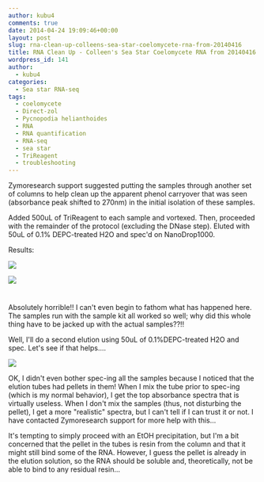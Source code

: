 ```yaml
---
author: kubu4
comments: true
date: 2014-04-24 19:09:46+00:00
layout: post
slug: rna-clean-up-colleens-sea-star-coelomycete-rna-from-20140416
title: RNA Clean Up - Colleen's Sea Star Coelomycete RNA from 20140416
wordpress_id: 141
author:
  - kubu4
categories:
  - Sea star RNA-seq
tags:
  - coelomycete
  - Direct-zol
  - Pycnopodia helianthoides
  - RNA
  - RNA quantification
  - RNA-seq
  - sea star
  - TriReagent
  - troubleshooting
---
```


Zymoresearch support suggested putting the samples through another set of columns to help clean up the apparent phenol carryover that was seen (absorbance peak shifted to 270nm) in the initial isolation of these samples.

Added 500uL of TriReagent to each sample and vortexed. Then, proceeded with the remainder of the protocol (excluding the DNase step). Eluted with 50uL of 0.1% DEPC-treated H2O and spec'd on NanoDrop1000.

Results:

![](http://eagle.fish.washington.edu/Arabidopsis/20140424%20-%20Sea%20Star%20plots-01.JPG)

![](http://eagle.fish.washington.edu/Arabidopsis/20140424%20-%20Sea%20Star%20ODs-01.JPG)



# 



Absolutely horrible!! I can't even begin to fathom what has happened here. The samples run with the sample kit all worked so well; why did this whole thing have to be jacked up with the actual samples??!!

Well, I'll do a second elution using 50uL of 0.1%DEPC-treated H2O and spec. Let's see if that helps....

![](http://eagle.fish.washington.edu/Arabidopsis/20140424_-_Sea_Star_plots-03.png)

OK, I didn't even bother spec-ing all the samples because I noticed that the elution tubes had pellets in them! When I mix the tube prior to spec-ing (which is my normal behavior), I get the top absorbance spectra that is virtually useless. When I don't mix the samples (thus, not disturbing the pellet), I get a more "realistic" spectra, but I can't tell if I can trust it or not. I have contacted Zymoresearch support for more help with this...

It's tempting to simply proceed with an EtOH precipitation, but I'm a bit concerned that the pellet in the tubes is resin from the column and that it might still bind some of the RNA. However, I guess the pellet is already in the elution solution, so the RNA should be soluble and, theoretically, not be able to bind to any residual resin...
